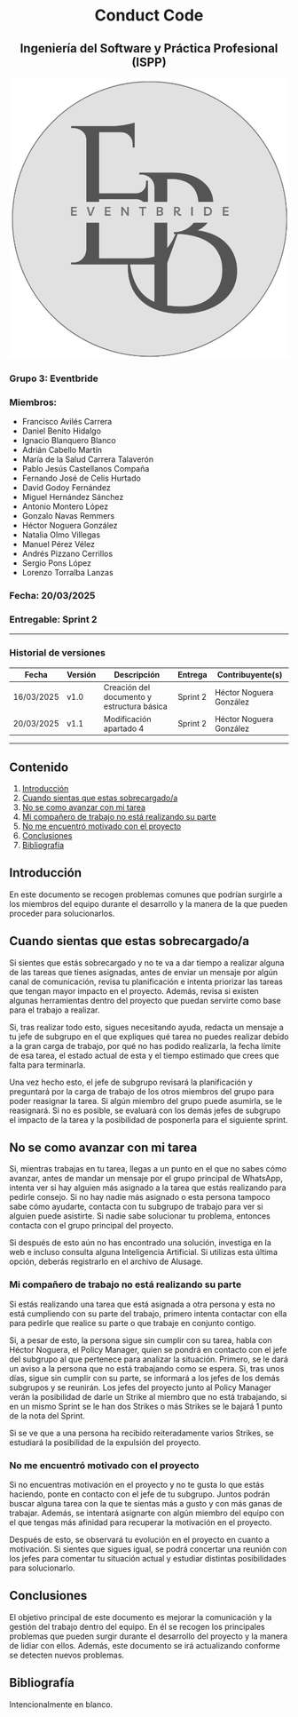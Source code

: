# <center>Conduct Code</center>
## <center>Ingeniería del Software y Práctica Profesional (ISPP)</center>
<center><img src="..\img\Eventbride.png"></center>

### Grupo 3: Eventbride

### Miembros:
- Francisco Avilés Carrera
- Daniel Benito Hidalgo
- Ignacio Blanquero Blanco
- Adrián Cabello Martín
- María de la Salud Carrera Talaverón
- Pablo Jesús Castellanos Compaña
- Fernando José de Celis Hurtado
- David Godoy Fernández
- Miguel Hernández Sánchez
- Antonio Montero López
- Gonzalo Navas Remmers
- Héctor Noguera González
- Natalia Olmo Villegas
- Manuel Pérez Vélez
- Andrés Pizzano Cerrillos
- Sergio Pons López
- Lorenzo Torralba Lanzas

### Fecha: 20/03/2025

### Entregable: Sprint 2

---

### Historial de versiones

| Fecha      | Versión | Descripción                                | Entrega  | Contribuyente(s)                    |
|------------|---------|--------------------------------------------|----------|-------------------------------------|
| 16/03/2025 | v1.0    | Creación del documento y estructura básica | Sprint 2 | Héctor Noguera González             |
| 20/03/2025 | v1.1    | Modificación apartado 4 | Sprint 2 | Héctor Noguera González             |

---

## Contenido
1. [Introducción](#intro)
2. [Cuando sientas que estas sobrecargado/a](#id1)
3. [No se como avanzar con mi tarea](#id2)
4. [Mi compañero de trabajo no está realizando su parte](#id3)
5. [No me encuentró motivado con el proyecto](#id4)
6. [Conclusiones](#concl)
7. [Bibliografía](#bib)


<div id='intro'></div>

## Introducción

En este documento se recogen problemas comunes que podrían surgirle a los miembros del equipo durante el desarrollo y la manera de la que pueden proceder para solucionarlos.

<div id='id1'></div>

## Cuando sientas que estas sobrecargado/a

Si sientes que estás sobrecargado y no te va a dar tiempo a realizar alguna de las tareas que tienes asignadas, antes de enviar un mensaje por algún canal de comunicación, revisa tu planificación e intenta priorizar las tareas que tengan mayor impacto en el proyecto. Además, revisa si existen algunas herramientas dentro del proyecto que puedan servirte como base para el trabajo a realizar.

Si, tras realizar todo esto, sigues necesitando ayuda, redacta un mensaje a tu jefe de subgrupo en el que expliques qué tarea no puedes realizar debido a la gran carga de trabajo, por qué no has podido realizarla, la fecha límite de esa tarea, el estado actual de esta y el tiempo estimado que crees que falta para terminarla.

Una vez hecho esto, el jefe de subgrupo revisará la planificación y preguntará por la carga de trabajo de los otros miembros del grupo para poder reasignar la tarea. Si algún miembro del grupo puede asumirla, se le reasignará. Si no es posible, se evaluará con los demás jefes de subgrupo el impacto de la tarea y la posibilidad de posponerla para el siguiente sprint.

<div id='id2'></div>

## No se como avanzar con mi tarea

Si, mientras trabajas en tu tarea, llegas a un punto en el que no sabes cómo avanzar, antes de mandar un mensaje por el grupo principal de WhatsApp, intenta ver si hay alguien más asignado a la tarea que estás realizando para pedirle consejo. Si no hay nadie más asignado o esta persona tampoco sabe cómo ayudarte, contacta con tu subgrupo de trabajo para ver si alguien puede asistirte. Si nadie sabe solucionar tu problema, entonces contacta con el grupo principal del proyecto.

Si después de esto aún no has encontrado una solución, investiga en la web e incluso consulta alguna Inteligencia Artificial. Si utilizas esta última opción, deberás registrarlo en el archivo de AIusage.

<div id='id3'></div>

### Mi compañero de trabajo no está realizando su parte

Si estás realizando una tarea que está asignada a otra persona y esta no está cumpliendo con su parte del trabajo, primero intenta contactar con ella para pedirle que realice su parte o que trabaje en conjunto contigo.

Si, a pesar de esto, la persona sigue sin cumplir con su tarea, habla con Héctor Noguera, el Policy Manager, quien se pondrá en contacto con el jefe del subgrupo al que pertenece para analizar la situación. Primero, se le dará un aviso a la persona que no está trabajando como se espera. Si, tras unos días, sigue sin cumplir con su parte, se informará a los jefes de los demás subgrupos y se reunirán. Los jefes del proyecto junto al Policy Manager verán la posibilidad de darle un Strike al miembro que no está trabajando, si en un mismo Sprint se le han dos Strikes o más Strikes se le bajará 1 punto de la nota del Sprint.

Si se ve que a una persona ha recibido reiteradamente varios Strikes, se estudiará la posibilidad de la expulsión del proyecto.


<div id='id4'></div>

### No me encuentró motivado con el proyecto

Si no encuentras motivación en el proyecto y no te gusta lo que estás haciendo, ponte en contacto con el jefe de tu subgrupo. Juntos podrán buscar alguna tarea con la que te sientas más a gusto y con más ganas de trabajar. Además, se intentará asignarte con algún miembro del equipo con el que tengas más afinidad para recuperar la motivación en el proyecto.

Después de esto, se observará tu evolución en el proyecto en cuanto a motivación. Si sientes que sigues igual, se podrá concertar una reunión con los jefes para comentar tu situación actual y estudiar distintas posibilidades para solucionarlo.

<div id='concl'></div>

## Conclusiones

El objetivo principal de este documento es mejorar la comunicación y la gestión del trabajo dentro del equipo. En él se recogen los principales problemas que pueden surgir durante el desarrollo del proyecto y la manera de lidiar con ellos. Además, este documento se irá actualizando conforme se detecten nuevos problemas.

<div id='bib'></div>

## Bibliografía

Intencionalmente en blanco.